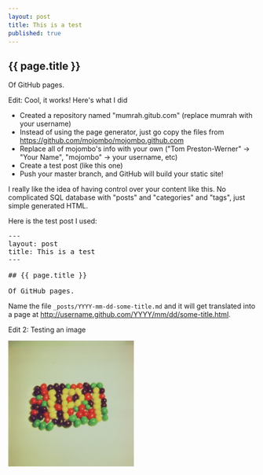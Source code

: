 ```yaml
---
layout: post
title: This is a test
published: true
---
```


## {{ page.title }}

Of GitHub pages. 

Edit: Cool, it works! Here's what I did

* Created a repository named "mumrah.gitub.com" (replace mumrah with your username)
* Instead of using the page generator, just go copy the files from https://github.com/mojombo/mojombo.github.com
* Replace all of mojombo's info with your own ("Tom Preston-Werner" -> "Your Name", "mojombo" -> your username, etc)
* Create a test post (like this one)
* Push your master branch, and GitHub will build your static site!

I really like the idea of having control over your content like this. No complicated SQL database with "posts" and "categories" and "tags", just simple generated HTML.

Here is the test post I used:

<pre>
---
layout: post
title: This is a test
---

## {{ page.title }}

Of GitHub pages. 
</pre>

Name the file `_posts/YYYY-mm-dd-some-title.md` and it will get translated into a page at http://username.github.com/YYYY/mm/dd/some-title.html. 

Edit 2: Testing an image

![SIPI Jelly Beans](/images/SIPI_Jelly_Beans_4.1.07.jpg "SIPI Jelly Beans")
